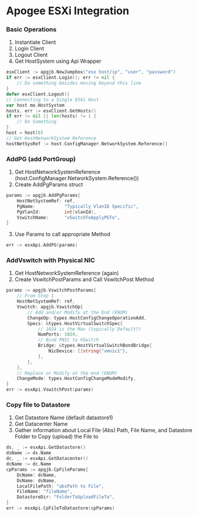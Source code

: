 # Apogee ESXi Integration 

### Basic Operations
1. Instantiate Client
1. Login Client
1. Logout Client
1. Get HostSystem using Api Wrapper
```go
esxClient := apgjb.NewJumpbox("esx host/ip", "user", "password")
if err := esxClient.Login(); err != nil {
    // Do something besides moving beyond this line
}
defer esxClient.Logout()
// Connecting to a Single ESXi Host
var host mo.HostSystem
hosts, err := esxClient.GetHosts()
if err != nil || len(hosts) != 1 {
    // Do Something
}
host = host[0]
// Get HostNetworkSystem Reference
hostNetSysRef := host.ConfigManager.NetworkSystem.Reference()
```

### AddPG (add PortGroup)
1. Get HostNetworkSystemReference (host.ConfigManager.NetworkSystem.Reference())
1. Create AddPgParams struct
```go
params := apgjb.AddPgParams{
    HostNetSystemRef: ref,
    PgName:           "Typically VlanID Specific",
    PgVlanId:         int(vlanId),
    VswitchName:      "vSwitchToApplyPGTo",
}
```
3. Use Params to call appropriate Method
```go
err := esxApi.AddPG(params)
```

### AddVswitch with Physical NIC
1. Get HostNetworkSystemReference (again)
1. Create VswitchPostParams and Call VswitchPost Method
```go
params := apgjb.VswitchPostParams{
    // From Step 1
    HostNetSystemRef: ref,
    Vswitch: apgjb.VswitchOp{
        // Add and/or Modify at the End (ENUM)
        ChangeOp: types.HostConfigChangeOperationAdd,
        Specs: &types.HostVirtualSwitchSpec{
            // 1024 is the Max (typically Default?)
            NumPorts: 1024,
            // Bind PNIC to VSwitch
            Bridge: &types.HostVirtualSwitchBondBridge{
                NicDevice: []string{"vmnic1"},
            },
        },
    },
    // Replace or Modify at the end (ENUM)
    ChangeMode: types.HostConfigChangeModeModify,
}
err := esxApi.VswitchPost(params)
```

### Copy file to Datastore
1. Get Datastore Name (default datastore1)
1. Get Datacenter Name
1. Gather information about Local File (Abs) Path, File Name, and Datastore Folder to Copy (upload) the File to
```go
ds, _ := esxApi.GetDatastore()
dsName := ds.Name
dc, _ := esxApi.GetDatacenter()
dcName := dc.Name
cpParams := apgjb.CpFileParams{
    DcName: dcName,
    DsName: dsName,
    LocalFilePath: "absPath to File",
    FileName: "fileName",
    DatastoreDir: "FolderToUploadFileTo",
}
err := esxApi.CpFileToDatastore(cpParams)
```